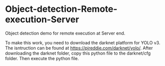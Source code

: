 # Object-detection-Remote-execution-Server
 Object detection demo for remote execution at Server end.
 
 To make this work, you need to download the darknet platform for YOLO v3. The isntruction can be found at https://pjreddie.com/darknet/yolo/. After downloading the darknet folder, copy this python file to the darknet/cfg folder. Then execute the python file.
